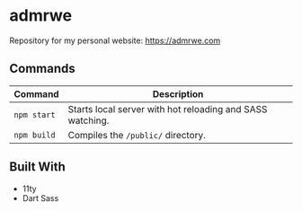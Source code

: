 # admrwe

Repository for my personal website: https://admrwe.com

## Commands
| Command | Description |
| --- | --- |
| `npm start` | Starts local server with hot reloading and SASS watching. |
| `npm build` | Compiles the `/public/` directory. |

## Built With
* 11ty
* Dart Sass